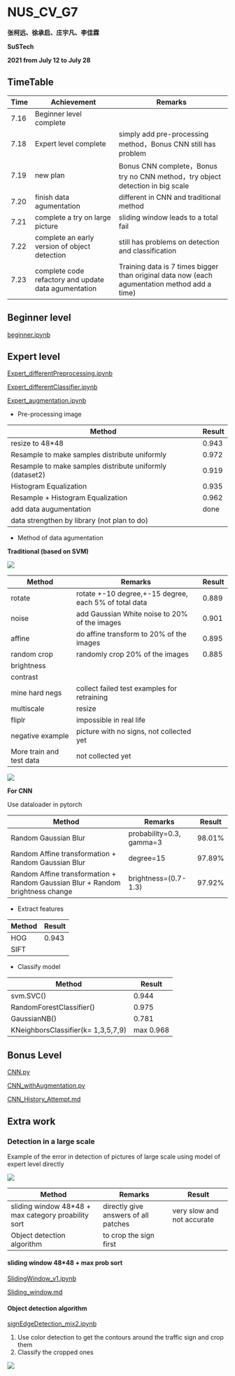 # NUS_CV_G7

**张柯远、徐承启、庄宇凡、李佳霖**

**SuSTech**

**2021 from July 12 to July 28**

## TimeTable

| Time | Achievement | Remarks |
| ----------- | ---------- | ---------- |
| 7.16      | Beginner level complete  ||
| 7.18      | Expert level complete  | simply add pre-processing method，Bonus CNN still has problem |
| 7.19      | new plan  | Bonus CNN complete，Bonus try no CNN method，try object detection in big scale |
| 7.20      | finish data agumentation  | different in CNN and traditional method |
| 7.21      | complete a try on large picture  | sliding window leads to a total fail  |
| 7.22      | complete an early version of object detection  | still has problems on detection and classification  |
| 7.23      | complete code refactory and update data agumentation | Training data is 7 times bigger than original data now (each agumentation method add a time) |

## Beginner level

[beginner.ipynb](https://github.com/LIKP0/NUS_CV_G7/blob/main/src/Beginner/beginner.ipynb)

## Expert level

[Expert_differentPreprocessing.ipynb](https://github.com/LIKP0/NUS_CV_G7/blob/main/src/Expert/Expert_differentPreprocessing.ipynb)

[Expert_differentClassifier.ipynb](https://github.com/LIKP0/NUS_CV_G7/blob/main/src/Expert/Expert_differentClassifier.ipynb)

[Expert_augmentation.ipynb](https://github.com/LIKP0/NUS_CV_G7/blob/main/src/Expert/Expert_augmentation.ipynb)

- Pre-processing image

| Method | Result |
| ----------- | ---------- |
| resize to 48\*48     | 0.943  |
| Resample to make samples distribute uniformly   | 0.972  |
| Resample to make samples distribute uniformly (dataset2)  | 0.919  |
| Histogram Equalization   |0.935   |
| Resample + Histogram Equalization  |0.962  |
| add data augumentation    | done  |
| data strengthen by library (not plan to do)   |   |

- Method of data agumentation

**Traditional (based on SVM)**

![](./pic/different_augmentation_methods.png)

| Method | Remarks | Result |
| ----------- | ---------- | ---------- |
| rotate     | rotate +-10 degree,+-15 degree, each 5% of total data |0.889 |
| noise | add Gaussian White noise to 20% of the images|0.901 |
| affine  |  do affine transform to 20% of the images |0.895 |
| random crop  | randomly crop 20% of the images  | 0.885 |
| brightness | | |
| contrast | | |
| mine hard negs   | collect failed test examples for retraining  | |
| multiscale   | resize   | |
| fliplr  | impossible in real life   | |
| negative example   | picture with no signs, not collected yet  | |
| More train and test data   | not collected yet  | |

![](./pic/augmented_dataset1.png)

**For CNN**

Use dataloader in pytorch

| Method | Remarks | Result |
| ----------- | ---------- | ---------- |
| Random Gaussian Blur   | probability=0.3, gamma=3  | 98.01%|
| Random Affine transformation +  Random Gaussian Blur  | degree=15  | 97.89%|
| Random Affine transformation +  Random Gaussian Blur + Random brightness change   | brightness=(0.7-1.3)  | 97.92%|

- Extract features

| Method | Result |
| ----------- | ---------- |
| HOG     | 0.943  |
|    SIFT   |  |

- Classify model

| Method | Result |
| ----------- | ---------- |
| svm.SVC()     | 0.944  |
|    RandomForestClassifier()   | 0.975 |
|  GaussianNB()  | 0.781 |
|  KNeighborsClassifier(k= 1,3,5,7,9)  | max 0.968 |

## Bonus Level

[CNN.py](https://github.com/LIKP0/NUS_CV_G7/blob/main/src/CNN/CNN.py)

[CNN_withAugmentation.py](https://github.com/LIKP0/NUS_CV_G7/blob/main/src/CNN/CNN_withAugmentation.py)

[CNN_History_Attempt.md](https://github.com/LIKP0/NUS_CV_G7/blob/main/src/CNN/CNN_History_Attemp.md)


## Extra work

### Detection in a large scale

Example of the error in detection of pictures of large scale using model of expert level directly

![](./pic/Error_example1.png)

| Method | Remarks | Result |
| ----------- | ---------- | ---------- |
| sliding window 48\*48 + max category proability sort   | directly give answers of all patches | very slow and not accurate |
| Object detection algorithm     | to crop the sign first  |  |

#### sliding window 48\*48 + max prob sort

[SlidingWindow_v1.ipynb](https://github.com/LIKP0/NUS_CV_G7/blob/main/src/Extra/SlidingWindow_v1.ipynb)

[Sliding_window.md](https://github.com/LIKP0/NUS_CV_G7/blob/main/src/Extra/Sliding_window.md)

#### Object detection algorithm 

[signEdgeDetection_mix2.ipynb](https://github.com/LIKP0/NUS_CV_G7/blob/main/src/Extra/signEdgeDetection_mix2.ipynb)

1. Use color detection to get the contours around the traffic sign and crop them
2. Classify the cropped ones

![](https://github.com/LIKP0/NUS_CV_G7/blob/main/pic/OBD_sample.png)



